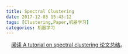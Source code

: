 ```yaml
---
title: Spectral Clustering
date: 2017-12-03 15:43:12
tags: [Clustering,Paper,机器学习]
categories: 机器学习
---
```

　[阅读 A tutorial on spectral clustering 论文总结][1]。











[1]: /paper/Spectral_Clustering.html